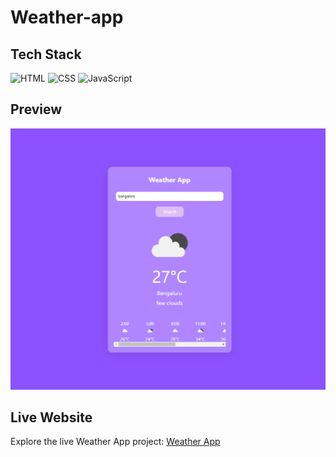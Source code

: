 # Weather-app
## Tech Stack

![HTML](https://img.shields.io/badge/HTML-%23239120.svg?style=for-the-badge&logo=html5&logoColor=white)
![CSS](https://img.shields.io/badge/CSS-%231572B6.svg?style=for-the-badge&logo=css3&logoColor=white)
![JavaScript](https://img.shields.io/badge/JavaScript-%23323330.svg?style=for-the-badge&logo=javascript&logoColor=%23F7DF1E)

## Preview

![Weather App](weatherapp.png)

## Live Website

Explore the live Weather App project: [Weather App](https://today-weathercast.netlify.app/)
